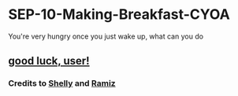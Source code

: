 # SEP-10-Making-Breakfast-CYOA

You're very hungry once you just wake up, what can you do

## [good luck, user!](Wake-up/beginning.md)

### Credits to [Shelly](https://shellyw8542.github.io/) and [Ramiz](https://ramizg1311.github.io/)